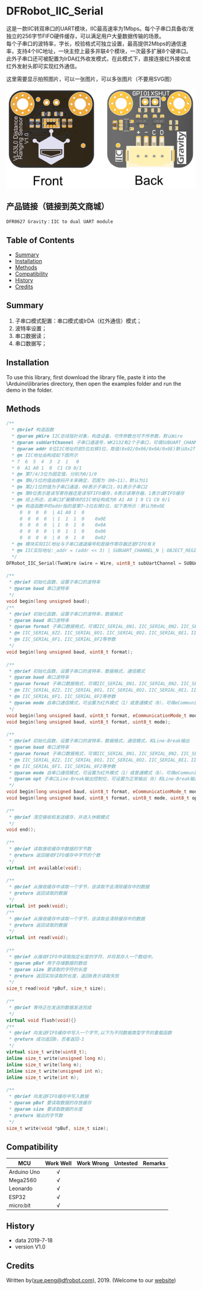 # DFRobot_IIC_Serial
这是一款IIC转双串口的UART模块，IIC最高速率为1Mbps。每个子串口具备收/发独立的256字节FIFO硬件缓存，可以满足用户大量数据传输的场景。<br>
每个子串口的波特率，字长，校验格式可独立设置，最高提供2Mbps的通信速率，支持4个IIC地址，一块主控上最多并联4个模块，一次最多扩展8个硬串口。<br>
此外子串口还可被配置为IrDA红外收发模式，在此模式下，直接连接红外接收或红外发射头即可实现红外通信。<br>

这里需要显示拍照图片，可以一张图片，可以多张图片（不要用SVG图）

![正反面svg效果图](https://github.com/Arya11111/DFRobot_MCP23017/blob/master/resources/images/SEN0245svg1.png)


## 产品链接（链接到英文商城）
    DFR0627 Gravity：IIC to dual UART module
   
## Table of Contents

* [Summary](#summary)
* [Installation](#installation)
* [Methods](#methods)
* [Compatibility](#compatibility)
* [History](#history)
* [Credits](#credits)

## Summary

1. 子串口模式配置：串口模式或IrDA（红外通信）模式；<br>
2. 波特率设置；<br>
3. 串口数据读；<br>
4. 串口数据写；<br>

## Installation

To use this library, first download the library file, paste it into the \Arduino\libraries directory, then open the examples folder and run the demo in the folder.

## Methods

```C++
/**
  * @brief 构造函数
  * @param pWire I2C总线指针对象，构造设备，可传参数也可不传参数，默认Wire
  * @param subUartChannel 子串口通道号，WK2132有2个子串口，可填SUBUART_CHANNEL_1或SUBUART_CHANNEL_2
  * @param addr 8位I2C地址的前5位右移3位，取值(0x02/0x06/0x0A/0x0E)默认0x27
  * @n IIC地址由构成如下图所示
  * 7  6  5  4  3  2  1   0
  * 0  A1 A0 1  0  C1 C0 0/1
  * @n 第7/4/3位为固定值，分别为0/1/0
  * @n 第6/5位的值由拨码开关来确定，范围为（00~11），默认为11
  * @n 第2/1位的值为子串口通道，00表示子串口1，01表示子串口2
  * @n 第0位表示是读写寄存器还是读写FIFO缓存，0表示读寄存器，1表示读FIFO缓存
  * @n 综上所述，此串口扩展模块的IIC地址构成为0 A1 A0 1 0 C1 C0 0/1
  * @n 构造函数中的addr指的是第7~3位右移3位，如下表所示：默认为0x0E
     0  0  0  0  | A1 A0 1  0
     0  0  0  0  | 1  1  1  0    0x0E
     0  0  0  0  | 1  0  1  0    0x0A
     0  0  0  0  | 0  1  1  0    0x06
     0  0  0  0  | 0  0  1  0    0x02
  * @n 模块实际IIC地址与子串口通道编号和是操作寄存器还是FIFO有关
  * @n IIC实际地址:_addr = (addr << 3) | SUBUART_CHANNEL_N | OBJECT_REGISTER/OBJECT_FIFO
  */
DFRobot_IIC_Serial(TwoWire &wire = Wire, uint8_t subUartChannel = SUBUART_CHANNEL_1, uint8_t addr = 0x0E);

/**
 * @brief 初始化函数，设置子串口的波特率
 * @param baud 串口波特率
 */
void begin(long unsigned baud);
/**
 * @brief 初始化函数，设置子串口的波特率，数据格式
 * @param baud 串口波特率
 * @param format 子串口数据格式，可填IIC_SERIAL_8N1、IIC_SERIAL_8N2、IIC_SERIAL_8Z1
 * @n IIC_SERIAL_8Z2、IIC_SERIAL_8O1、IIC_SERIAL_8O2、IIC_SERIAL_8E1、IIC_SERIAL_8E2
 * @n IIC_SERIAL_8F1、IIC_SERIAL_8F2等参数
 */
void begin(long unsigned baud, uint8_t format);

/**
 * @brief 初始化函数，设置子串口的波特率，数据格式，通信模式
 * @param baud 串口波特率
 * @param format 子串口数据格式，可填IIC_SERIAL_8N1、IIC_SERIAL_8N2、IIC_SERIAL_8Z1
 * @n IIC_SERIAL_8Z2、IIC_SERIAL_8O1、IIC_SERIAL_8O2、IIC_SERIAL_8E1、IIC_SERIAL_8E2
 * @n IIC_SERIAL_8F1、IIC_SERIAL_8F2等参数
 * @param mode 自串口通信模式，可设置为红外模式（1）或普通模式（0），可填eCommunicationMode_t的所有枚举值，或0或1
 */
void begin(long unsigned baud, uint8_t format, eCommunicationMode_t mode);
void begin(long unsigned baud, uint8_t format, uint8_t mode);

/**
 * @brief 初始化函数，设置子串口的波特率，数据格式，通信模式，和Line-Break输出
 * @param baud 串口波特率
 * @param format 子串口数据格式，可填IIC_SERIAL_8N1、IIC_SERIAL_8N2、IIC_SERIAL_8Z1
 * @n IIC_SERIAL_8Z2、IIC_SERIAL_8O1、IIC_SERIAL_8O2、IIC_SERIAL_8E1、IIC_SERIAL_8E2
 * @n IIC_SERIAL_8F1、IIC_SERIAL_8F2等参数
 * @param mode 自串口通信模式，可设置为红外模式（1）或普通模式（0），可填eCommunicationMode_t的所有枚举值，或0或1
 * @param opt 子串口Line-Break输出控制位，可设置为正常输出（0）和Line-Break输出（1），可填eLineBreakOutput_t的所有枚举值，或0或1
 */
void begin(long unsigned baud, uint8_t format, eCommunicationMode_t mode, eLineBreakOutput_t opt);
void begin(long unsigned baud, uint8_t format, uint8_t mode, uint8_t opt);

/**
 * @brief 清空接收和发送缓存，并进入休眠模式
 */
void end();

/**
 * @brief 读取接收缓存中数据的字节数
 * @return 返回接收FIFO缓存中字节的个数
 */
virtual int available(void);

/**
 * @brief 从接收缓存中读取一个字节，该读取不会清除缓存中的数据
 * @return 返回读取的数据
 */
virtual int peek(void);
/**
 * @brief 从接收缓存中读取一个字节，该读取会清除缓存中的数据
 * @return 返回读取的数据
 */
virtual int read(void);

/**
 * @brief 从接收FIFO中读取指定长度的字符，并将其存入一个数组中。
 * @param pBuf 用于存储数据的数组
 * @param size 要读取的字符的长度
 * @return 返回实际读取的长度，返回0表示读取失败
 */
size_t read(void *pBuf, size_t size);

/**
 * @brief 等待正在发送的数据发送完成
 */
virtual void flush(void){}
/**
 * @brief 向发送FIFO缓存中写入一个字节,以下为不同数据类型字节的重载函数
 * @return 成功返回0，否者返回-1
 */
virtual size_t write(uint8_t);
inline size_t write(unsigned long n);
inline size_t write(long n);
inline size_t write(unsigned int n);
inline size_t write(int n);

/**
 * @brief 向发送FIFO缓存中写入数据
 * @param pBuf 要读取数据的存放缓存
 * @param size 要读取数据的长度
 * @return 输出的字节数
 */
size_t write(void *pBuf, size_t size);


```

## Compatibility

MCU                | Work Well    | Work Wrong   | Untested    | Remarks
------------------ | :----------: | :----------: | :---------: | -----
Arduino Uno        |      √       |              |             | 
Mega2560        |      √       |              |             | 
Leonardo        |      √       |              |             | 
ESP32         |      √       |              |             | 
micro:bit        |      √       |              |             | 

## History

- data 2019-7-18
- version V1.0

## Credits

Written by(xue.peng@dfrobot.com), 2019. (Welcome to our [website](https://www.dfrobot.com/))






